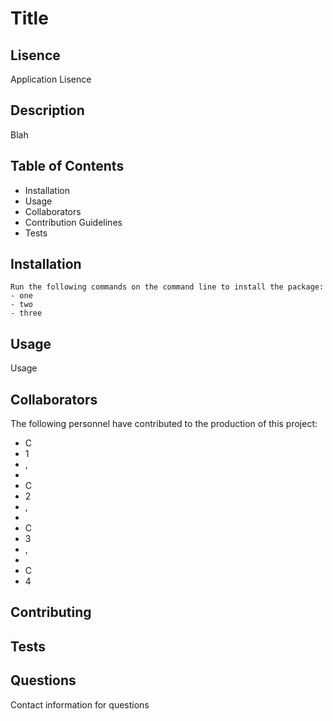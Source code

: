 # Title
## Lisence
Application Lisence

## Description
Blah

## Table of Contents
* Installation
* Usage
* Collaborators
* Contribution Guidelines
* Tests

## Installation
```
Run the following commands on the command line to install the package: 
- one 
- two 
- three
```

## Usage
Usage

## Collaborators
The following personnel have contributed to the production of this project: 
- C 
- 1 
- , 
-  
- C 
- 2 
- , 
-  
- C 
- 3 
- , 
-  
- C 
- 4

## Contributing


## Tests


## Questions
Contact information for questions
